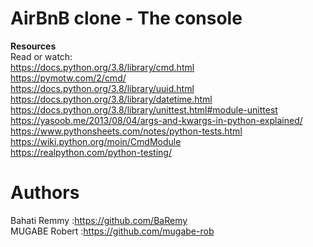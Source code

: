 # AirBnB clone - The console

**Resources**  
Read or watch:  
https://docs.python.org/3.8/library/cmd.html  
https://pymotw.com/2/cmd/  
https://docs.python.org/3.8/library/uuid.html  
https://docs.python.org/3.8/library/datetime.html  
https://docs.python.org/3.8/library/unittest.html#module-unittest  
https://yasoob.me/2013/08/04/args-and-kwargs-in-python-explained/  
https://www.pythonsheets.com/notes/python-tests.html  
https://wiki.python.org/moin/CmdModule  
https://realpython.com/python-testing/  

# Authors 
Bahati Remmy :https://github.com/BaRemy  
MUGABE Robert :https://github.com/mugabe-rob
